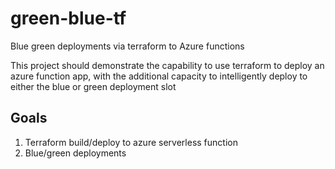 # green-blue-tf
Blue green deployments via terraform to Azure functions

This project should demonstrate the capability to use terraform to deploy an azure function app, with the additional capacity to intelligently deploy to either the blue or green deployment slot

## Goals
1. Terraform build/deploy to azure serverless function
2. Blue/green deployments
